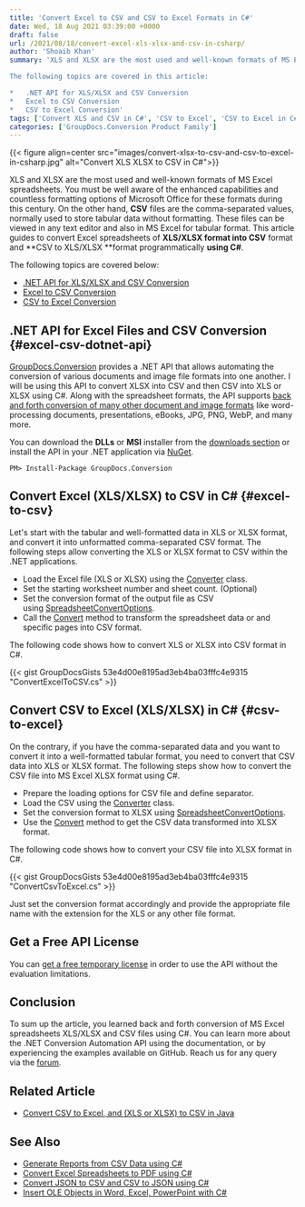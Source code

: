 ```yaml
---
title: 'Convert Excel to CSV and CSV to Excel Formats in C#'
date: Wed, 18 Aug 2021 03:39:00 +0000
draft: false
url: /2021/08/18/convert-excel-xls-xlsx-and-csv-in-csharp/
author: 'Shoaib Khan'
summary: 'XLS and XLSX are the most used and well-known formats of MS Excel spreadsheets. You must be well aware of the enhanced capabilities and countless formatting options of Microsoft Office for these formats during this century. On the other hand, **CSV** files are the comma-separated-values, normally used to store tabular data without formatting. These files can be viewed in any text editor and also in MS Excel for tabular format. This article discusses the conversion of the Excel spreadsheets of **XLS/XLSX format into CSV** format and **CSV to XLS/XLSX **format programmatically **using C#**.

The following topics are covered in this article:

*   .NET API for XLS/XLSX and CSV Conversion
*   Excel to CSV Conversion
*   CSV to Excel Conversion'
tags: ['Convert XLS and CSV in C#', 'CSV to Excel', 'CSV to Excel in C#', 'CSV to XLSX in C#', 'Excel to CSV', 'Excel to CSV in C#', 'XLSX to CSV in C#']
categories: ['GroupDocs.Conversion Product Family']
---
```




{{< figure align=center src="images/convert-xlsx-to-csv-and-csv-to-excel-in-csharp.jpg" alt="Convert XLS XLSX to CSV in C#">}}


XLS and XLSX are the most used and well-known formats of MS Excel spreadsheets. You must be well aware of the enhanced capabilities and countless formatting options of Microsoft Office for these formats during this century. On the other hand, **CSV** files are the comma-separated values, normally used to store tabular data without formatting. These files can be viewed in any text editor and also in MS Excel for tabular format. This article guides to convert Excel spreadsheets of **XLS/XLSX format into CSV** format and **CSV to XLS/XLSX **format programmatically **using C#**.

The following topics are covered below:

*   [.NET API for XLS/XLSX and CSV Conversion](#excel-csv-dotnet-api)
*   [Excel to CSV Conversion](#excel-to-csv)
*   [CSV to Excel Conversion](#csv-to-excel)

## .NET API for Excel Files and CSV Conversion {#excel-csv-dotnet-api}

[GroupDocs.Conversion](https://products.groupdocs.com/conversion/) provides a .NET API that allows automating the conversion of various documents and image file formats into one another. I will be using this API to convert XLSX into CSV and then CSV into XLS or XLSX using C#. Along with the spreadsheet formats, the API supports [back and forth conversion of many other document and image formats](https://docs.groupdocs.com/conversion/net/supported-document-formats/) like word-processing documents, presentations, eBooks, JPG, PNG, WebP, and many more.

You can download the **DLLs** or **MSI** installer from the [downloads section](https://downloads.groupdocs.com/conversion) or install the API in your .NET application via [NuGet](https://www.nuget.org/packages/groupdocs.conversion).

```
PM> Install-Package GroupDocs.Conversion
```

## Convert Excel (XLS/XLSX) to CSV in C# {#excel-to-csv}

Let's start with the tabular and well-formatted data in XLS or XLSX format, and convert it into unformatted comma-separated CSV format. The following steps allow converting the XLS or XLSX format to CSV within the .NET applications.

*   Load the Excel file (XLS or XLSX) using the [Converter](https://apireference.groupdocs.com/conversion/net/groupdocs.conversion/converter) class.
*   Set the starting worksheet number and sheet count. (Optional)
*   Set the conversion format of the output file as CSV using [SpreadsheetConvertOptions](https://apireference.groupdocs.com/conversion/net/groupdocs.conversion.options.convert/spreadsheetconvertoptions).
*   Call the [Convert](https://apireference.groupdocs.com/conversion/net/groupdocs.conversion/converter/methods/convert/index) method to transform the spreadsheet data or and specific pages into CSV format.

The following code shows how to convert XLS or XLSX into CSV format in C#.

{{< gist GroupDocsGists 53e4d00e8195ad3eb4ba03fffc4e9315 "ConvertExcelToCSV.cs" >}}

## Convert CSV to Excel (XLS/XLSX) in C# {#csv-to-excel}

On the contrary, if you have the comma-separated data and you want to convert it into a well-formatted tabular format, you need to convert that CSV data into XLS or XLSX format. The following steps show how to convert the CSV file into MS Excel XLSX format using C#.

*   Prepare the loading options for CSV file and define separator.
*   Load the CSV using the [Converter](https://apireference.groupdocs.com/conversion/net/groupdocs.conversion/converter) class.
*   Set the conversion format to XLSX using [SpreadsheetConvertOptions](https://apireference.groupdocs.com/conversion/net/groupdocs.conversion.options.convert/spreadsheetconvertoptions).
*   Use the [Convert](https://apireference.groupdocs.com/conversion/net/groupdocs.conversion/converter/methods/convert/index) method to get the CSV data transformed into XLSX format.

The following code shows how to convert your CSV file into XLSX format in C#.

{{< gist GroupDocsGists 53e4d00e8195ad3eb4ba03fffc4e9315 "ConvertCsvToExcel.cs" >}}

Just set the conversion format accordingly and provide the appropriate file name with the extension for the XLS or any other file format.

## Get a Free API License

You can [get a free temporary license](https://purchase.groupdocs.com/temporary-license) in order to use the API without the evaluation limitations.

## Conclusion

To sum up the article, you learned back and forth conversion of MS Excel spreadsheets XLS/XLSX and CSV files using C#. You can learn more about the .NET Conversion Automation API using the documentation, or by experiencing the examples available on GitHub. Reach us for any query via the [forum](https://forum.groupdocs.com/).

## Related Article

*   [Convert CSV to Excel, and (XLS or XLSX) to CSV in Java](https://blog.groupdocs.com/2021/07/31/convert-csv-and-excel-xls-xlsx-in-java/)

## See Also

*   [Generate Reports from CSV Data using C#](https://blog.groupdocs.com/2021/08/15/generate-reports-from-csv-data-in-csharp/)
*   [Convert Excel Spreadsheets to PDF using C#](https://blog.groupdocs.com/2021/11/14/convert-excel-spreadsheets-to-pdf-using-csharp/)
*   [Convert JSON to CSV and CSV to JSON using C#](https://blog.groupdocs.com/2021/06/18/convert-json-and-csv-in-csharp/)
*   [Insert OLE Objects in Word, Excel, PowerPoint with C#](https://blog.groupdocs.com/2020/05/16/insert-ole-objects-in-word-excel-powerpoint-with-csharp/)





